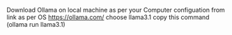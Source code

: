 Download Ollama on local machine as per your Computer configuation from link as per OS 
https://ollama.com/
choose llama3.1 copy this command (ollama run llama3.1)
